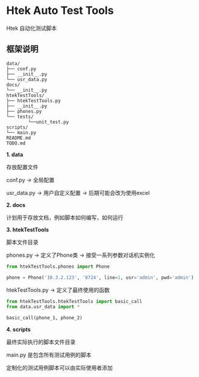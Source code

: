 # Htek Auto Test Tools

Htek 自动化测试脚本

## 框架说明
```
data/
├── conf.py
├── __init__.py
└── usr_data.py
docs/
└── __init__.py
htekTestTools/
├── htekTestTools.py
├── __init__.py
├── phones.py
└── tests/
        └──unit_test.py
scripts/
└── main.py
README.md
TODO.md
```

**1. data**

存放配置文件

conf.py -> 全局配置

usr_data.py -> 用户自定义配置 -> 后期可能会改为使用excel

**2. docs**

计划用于存放文档，例如脚本如何编写，如何运行

**3. htekTestTools**

脚本文件目录

phones.py -> 定义了Phone类 -> 接受一系列参数对话机实例化

```python
from htekTestTools.phones import Phone

phone = Phone('10.3.2.123', '8724', line=1, usr='admin', pwd='admin')
```

htekTestTools.py -> 定义了最终使用的函数

```python
from htekTestTools.htekTestTools import basic_call
from data.usr_data import *

basic_call(phone_1, phone_2)
```

**4. scripts**

最终实际执行的脚本文件目录

main.py 是包含所有测试用例的脚本

定制化的测试用例脚本可以由实际使用者添加

